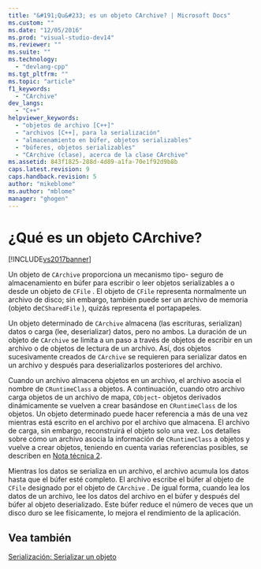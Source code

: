 ```yaml
---
title: "&#191;Qu&#233; es un objeto CArchive? | Microsoft Docs"
ms.custom: ""
ms.date: "12/05/2016"
ms.prod: "visual-studio-dev14"
ms.reviewer: ""
ms.suite: ""
ms.technology: 
  - "devlang-cpp"
ms.tgt_pltfrm: ""
ms.topic: "article"
f1_keywords: 
  - "CArchive"
dev_langs: 
  - "C++"
helpviewer_keywords: 
  - "objetos de archivo [C++]"
  - "archivos [C++], para la serialización"
  - "almacenamiento en búfer, objetos serializables"
  - "búferes, objetos serializables"
  - "CArchive (clase), acerca de la clase CArchive"
ms.assetid: 843f1825-288d-4d89-a1fa-70e1f92d9b8b
caps.latest.revision: 9
caps.handback.revision: 5
author: "mikeblome"
ms.author: "mblome"
manager: "ghogen"
---
```

# &#191;Qu&#233; es un objeto CArchive?
[!INCLUDE[vs2017banner](../assembler/inline/includes/vs2017banner.md)]

Un objeto de `CArchive` proporciona un mecanismo tipo\- seguro de almacenamiento en búfer para escribir o leer objetos serializables a o desde un objeto de `CFile` .  El objeto de `CFile` representa normalmente un archivo de disco; sin embargo, también puede ser un archivo de memoria \(objeto de`CSharedFile` \), quizás representa el portapapeles.  
  
 Un objeto determinado de `CArchive` almacena \(las escrituras, serializan\) datos o carga \(lee, deserializar\) datos, pero no ambos.  La duración de un objeto de `CArchive` se limita a un paso a través de objetos de escribir en un archivo o de objetos de lectura de un archivo.  Así, dos objetos sucesivamente creados de `CArchive` se requieren para serializar datos en un archivo y después para deserializarlos posteriores del archivo.  
  
 Cuando un archivo almacena objetos en un archivo, el archivo asocia el nombre de `CRuntimeClass` a objetos.  A continuación, cuando otro archivo carga objetos de un archivo de mapa, `CObject`\- objetos derivados dinámicamente se vuelven a crear basándose en `CRuntimeClass` de los objetos.  Un objeto determinado puede hacer referencia a más de una vez mientras está escrito en el archivo por el archivo que almacena.  El archivo de carga, sin embargo, reconstruirá el objeto solo una vez.  Los detalles sobre cómo un archivo asocia la información de `CRuntimeClass` a objetos y vuelve a crear objetos, teniendo en cuenta varias referencias posibles, se describen en [Nota técnica 2](../mfc/tn002-persistent-object-data-format.md).  
  
 Mientras los datos se serializa en un archivo, el archivo acumula los datos hasta que el búfer esté completo.  El archivo escribe el búfer al objeto de `CFile` designado por el objeto de `CArchive` .  De igual forma, cuando lea los datos de un archivo, lee los datos del archivo en el búfer y después del búfer al objeto deserializado.  Este búfer reduce el número de veces que un disco duro se lee físicamente, lo mejora el rendimiento de la aplicación.  
  
## Vea también  
 [Serialización: Serializar un objeto](../mfc/serialization-serializing-an-object.md)